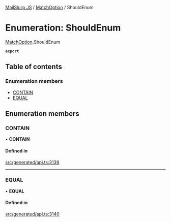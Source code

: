 [MailSlurp JS](../README.md) / [MatchOption](../modules/MatchOption.md) / ShouldEnum

# Enumeration: ShouldEnum

[MatchOption](../modules/MatchOption.md).ShouldEnum

**`export`**

## Table of contents

### Enumeration members

- [CONTAIN](MatchOption.ShouldEnum.md#contain)
- [EQUAL](MatchOption.ShouldEnum.md#equal)

## Enumeration members

### CONTAIN

• **CONTAIN**

#### Defined in

[src/generated/api.ts:3139](https://github.com/mailslurp/mailslurp-client/blob/6bcf839/src/generated/api.ts#L3139)

___

### EQUAL

• **EQUAL**

#### Defined in

[src/generated/api.ts:3140](https://github.com/mailslurp/mailslurp-client/blob/6bcf839/src/generated/api.ts#L3140)
